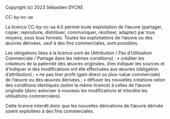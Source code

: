 Copyright (c) 2023 Sébastien DYCKE

CC-by-nc-sa 

La licence CC-by-nc-sa 4.0 permet toute exploitation de l’œuvre (partager, copier, reproduire, distribuer, communiquer, réutiliser, adapter) par tous moyens, sous tous formats. Toutes les exploitations de l’œuvre ou des œuvres dérivées, sauf à des fins commerciales, sont possibles.

Les obligations liées à la licence sont de (Attribution / Pas d’Utilisation Commerciale / Partage dans les mêmes conditions) :
• créditer les créateurs de la paternité des œuvres originales, d’en indiquer les sources et d’indiquer si des modifications ont été effectuées aux œuvres (obligation d’attribution) ;
• ne pas tirer profit (gain direct ou plus-value commerciale) de l’œuvre ou des œuvres dérivées ;
• diffuser les nouvelles créations selon des conditions identiques (selon la même licence) à celles de l’œuvre originale (donc autoriser à nouveau les modifications et interdire les utilisations commerciales).

Cette licence interdit donc que les nouvelles dérivations de l’œuvre dérivée soient exploitées à des fins commerciales.
